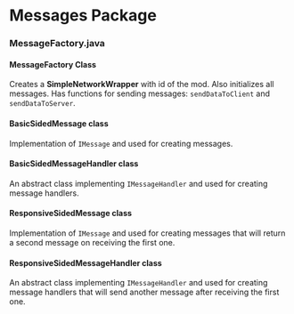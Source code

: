# Messages Package

### MessageFactory.java

#### MessageFactory Class

Creates a **SimpleNetworkWrapper** with id of the mod. Also initializes all messages. Has functions for sending messages: `sendDataToClient` and `sendDataToServer`.



#### BasicSidedMessage class

Implementation of `IMessage` and used for creating messages.

#### BasicSidedMessageHandler class

An abstract class implementing `IMessageHandler` and used for creating message handlers.



#### ResponsiveSidedMessage class

Implementation of `IMessage` and used for creating messages that will return a second message on receiving the first one.

#### ResponsiveSidedMessageHandler class

An abstract class implementing `IMessageHandler` and used for creating message handlers that will send another message after receiving the first one.